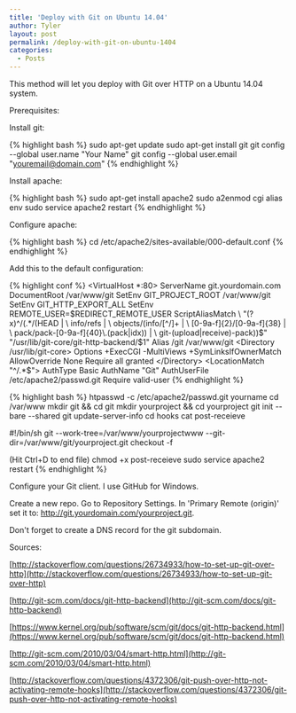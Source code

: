 ```yaml
---
title: 'Deploy with Git on Ubuntu 14.04'
author: Tyler
layout: post
permalink: /deploy-with-git-on-ubuntu-1404
categories:
  - Posts
---
```

This method will let you deploy with Git over HTTP on a Ubuntu 14.04 system.

Prerequisites:

Install git:

{% highlight bash %}
sudo apt-get update
sudo apt-get install git
git config --global user.name "Your Name"
git config --global user.email "youremail@domain.com"
{% endhighlight %}

Install apache:

{% highlight bash %}
sudo apt-get install apache2
sudo a2enmod cgi alias env
sudo service apache2 restart
{% endhighlight %}

Configure apache:

{% highlight bash %}
cd /etc/apache2/sites-available/000-default.conf
{% endhighlight %}

Add this to the default configuration:

{% highlight conf %}
<VirtualHost *:80>
   ServerName git.yourdomain.com
   DocumentRoot /var/www/git
   SetEnv GIT_PROJECT_ROOT /var/www/git
   SetEnv GIT_HTTP_EXPORT_ALL
   SetEnv REMOTE_USER=$REDIRECT_REMOTE_USER
   ScriptAliasMatch \
      "(?x)^/(.*/(HEAD | \
          info/refs | \
          objects/(info/[^/]+ | \
          [0-9a-f]{2}/[0-9a-f]{38} | \
          pack/pack-[0-9a-f]{40}\.(pack|idx)) | \
          git-(upload|receive)-pack))$" \
       "/usr/lib/git-core/git-http-backend/$1"
   Alias /git /var/www/git
   <Directory /usr/lib/git-core>
      Options +ExecCGI -MultiViews +SymLinksIfOwnerMatch
      AllowOverride None
      Require all granted
   </Directory>
   <LocationMatch "^/.*$">
      AuthType Basic
      AuthName "Git"
      AuthUserFile /etc/apache2/passwd.git
      Require valid-user
   </LocationMatch>
</VirtualHost>
{% endhighlight %}

{% highlight bash %}
htpasswd -c /etc/apache2/passwd.git yourname
cd /var/www
mkdir git && cd git
mkdir yourproject && cd yourproject
git init --bare --shared
git update-server-info
cd hooks
cat post-receieve

#!/bin/sh
git --work-tree=/var/www/yourprojectwww --git-dir=/var/www/git/yourproject.git checkout -f

(Hit Ctrl+D to end file)
chmod +x post-receieve
sudo service apache2 restart
{% endhighlight %}

Configure your Git client. I use GitHub for Windows.

Create a new repo.
Go to Repository Settings.
In 'Primary Remote (origin)' set it to:
http://git.yourdomain.com/yourproject.git.

Don't forget to create a DNS record for the git subdomain.


Sources:

[http://stackoverflow.com/questions/26734933/how-to-set-up-git-over-http](http://stackoverflow.com/questions/26734933/how-to-set-up-git-over-http)

[http://git-scm.com/docs/git-http-backend](http://git-scm.com/docs/git-http-backend)

[https://www.kernel.org/pub/software/scm/git/docs/git-http-backend.html](https://www.kernel.org/pub/software/scm/git/docs/git-http-backend.html)

[http://git-scm.com/2010/03/04/smart-http.html](http://git-scm.com/2010/03/04/smart-http.html)

[http://stackoverflow.com/questions/4372306/git-push-over-http-not-activating-remote-hooks](http://stackoverflow.com/questions/4372306/git-push-over-http-not-activating-remote-hooks)
